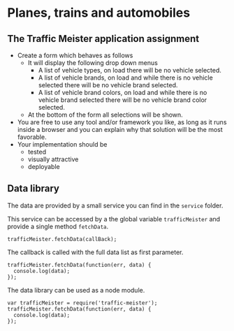 # Planes, trains and automobiles

## The Traffic Meister application assignment

 - Create a form which behaves as follows
    - It will display the following drop down menus
        - A list of vehicle types, on load there will be no vehicle selected.
        - A list of vehicle brands, on load and while there is no vehicle selected there will be no vehicle brand selected.
        - A list of vehicle brand colors, on load and while there is no vehicle brand selected there will be no vehicle brand color selected.
    - At the bottom of the form all selections will be shown.
  - You are free to use any tool and/or framework you like, as long as it runs inside a browser and you can explain why that solution will be the most favorable.
  - Your implementation should be
      - tested
      - visually attractive
      - deployable


## Data library

The data are provided by a small service you can find in the `service` folder.

This service can be accessed by a the global variable `trafficMeister` and provide a single method `fetchData`.

```
trafficMeister.fetchData(callBack);
```

The callback is called with the full data list as first parameter.

```
trafficMeister.fetchData(function(err, data) {
  console.log(data);
});
```

The data library can be used as a node module.

```
var trafficMeister = require('traffic-meister');
trafficMeister.fetchData(function(err, data) {
  console.log(data);
});
```
